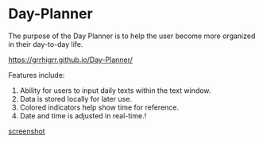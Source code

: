 # Day-Planner

The purpose of the Day Planner is to help the user become more organized in their day-to-day life.

https://grrhigrr.github.io/Day-Planner/

Features include:

1. Ability for users to input daily texts within the text window.
2. Data is stored locally for later use.
3. Colored indicators help show time for reference.
4. Date and time is adjusted in real-time.!

[screenshot](https://user-images.githubusercontent.com/90293619/153532848-6f0ff456-335c-43ea-ad8a-8f05c23e3f9a.png)
